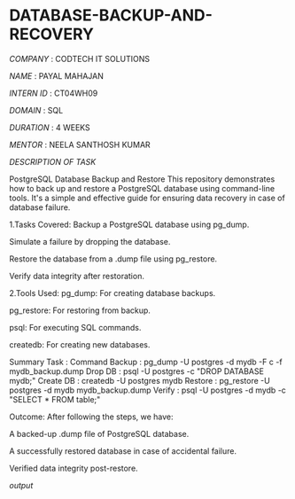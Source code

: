 # DATABASE-BACKUP-AND-RECOVERY

*COMPANY* : CODTECH IT SOLUTIONS 

*NAME* : PAYAL MAHAJAN

*INTERN ID* : CT04WH09

*DOMAIN* : SQL

*DURATION* : 4 WEEKS

*MENTOR* : NEELA SANTHOSH KUMAR

*DESCRIPTION OF TASK*

PostgreSQL Database Backup and Restore
This repository demonstrates how to back up and restore a PostgreSQL database using command-line tools. It's a simple and effective guide for ensuring data recovery in case of database failure.

1.Tasks Covered:
Backup a PostgreSQL database using pg_dump.

Simulate a failure by dropping the database.

Restore the database from a .dump file using pg_restore.

Verify data integrity after restoration.

2.Tools Used:
pg_dump: For creating database backups.

pg_restore: For restoring from backup.

psql: For executing SQL commands.

createdb: For creating new databases.

Summary
Task :	Command
Backup :	pg_dump -U postgres -d mydb -F c -f mydb_backup.dump
Drop DB :	psql -U postgres -c "DROP DATABASE mydb;"
Create DB :	createdb -U postgres mydb
Restore :	pg_restore -U postgres -d mydb mydb_backup.dump
Verify :	psql -U postgres -d mydb -c "SELECT * FROM table;"

Outcome:
After following the steps, we have:

A backed-up .dump file of PostgreSQL database.

A successfully restored database in case of accidental failure.

Verified data integrity post-restore.

*output*


